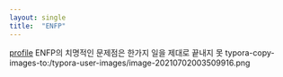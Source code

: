 ```yaml
---
layout: single
title:  "ENFP"
---
```

[profile](/assets/img/profile.jpeg)
ENFP의 치명적인 문제점은 한가지 일을 제대로 끝내지 못
typora-copy-images-to:/typora-user-images/image-20210702003509916.png

